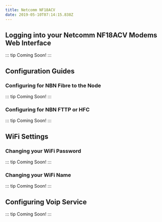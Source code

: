 ```yaml
---
title: Netcomm NF18ACV
date: 2019-05-10T07:14:15.838Z
---
```


## Logging into your Netcomm NF18ACV Modems Web Interface

::: tip
Coming Soon!
:::

## Configuration Guides

### Configuring for NBN Fibre to the Node

::: tip
Coming Soon!
:::

### Configuring for NBN FTTP or HFC

::: tip
Coming Soon!
:::

## WiFi Settings

### Changing your WiFi Password

::: tip
Coming Soon!
:::


### Changing your WiFi Name

::: tip
Coming Soon!
:::

## Configuring Voip Service

::: tip
Coming Soon!
:::
